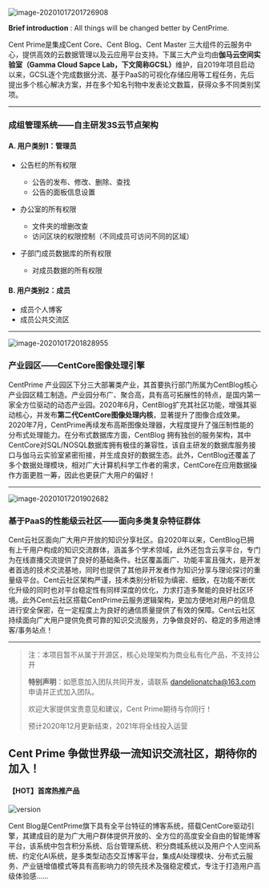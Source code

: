 ![image-20201017201726908](https://tva1.sinaimg.cn/large/007S8ZIlgy1gjslgtao0lj31qg0rsqcz.jpg)

**Brief introduction** : All things will be changed better by CentPrime.

Cent Prime是集成Cent Core、Cent Blog、Cent Master 三大组件的云服务中心，提供高效的云数据管理以及云应用平台支持。下属三大产业均由<b>伽马云空间实验室（Gamma Cloud Sapce Lab，下文简称GCSL）</b>维护，自2019年项目启动以来，GCSL逐个完成数据分流、基于PaaS的可视化存储应用等工程任务，先后提出多个核心解决方案，并在多个知名刊物中发表论文数篇，获得众多不同类别奖项。

---

### 成组管理系统——自主研发3S云节点架构

#### A. 用户类别1：管理员

* 公告栏的所有权限
	* 公告的发布、修改、删除、查找
	* 公告的面板信息设置

* 办公室的所有权限
	* 文件夹的增删改查
	* 访问区块的权限控制（不同成员可访问不同的区域）

* 子部门成员数据库的所有权限
	* 对成员数据的所有权限

#### B. 用户类别2：成员

* 成员个人博客
* 成员公共交流区

---

![image-20201017201828955](https://tva1.sinaimg.cn/large/007S8ZIlgy1gjslhv5y60j328w0u0u0x.jpg)

### 产业园区——CentCore图像处理引擎

CentPrime 产业园区下分三大部署类产业，其首要执行部门所属为CentBlog核心产业园区精工制造。产业园分布广、聚合高，具有高可拓展性的特点，是国内第一家全方位驱动的动态产业园。2020年6月，CentBlog扩充其社区功能，增强其驱动核心，并发布<strong>第二代CentCore图像处理内核</strong>，显著提升了图像合成效果。2020年7月，CentPrime再续发布高斯图像处理器，大程度提升了强压制性能的分布式处理能力。在分布式数据库方面，CentBlog 拥有独创的服务架构，其中CentCore对SQL/NOSQL数据库拥有极佳的兼容性，该自主研发的数据库服务接口与伽马云实验室紧密衔接，并生成良好的数据生态。此外，CentBlog还覆盖了多个数据处理模块，相对广大计算机科学工作者的需求，CentCore在应用数据操作方面更胜一筹，因此也更获广大用户的偏好！

---

![image-20201017201902682](https://tva1.sinaimg.cn/large/007S8ZIlgy1gjslifp1j6j32lc0s6hdu.jpg)

### 基于PaaS的性能级云社区——面向多类复杂特征群体

Cent云社区面向广大用户开放的知识分享社区。自2020年以来，CentBlog已拥有上千用户构成的知识交流群体，涵盖多个学术领域，此外还包含云享平台，专门为在线直播交流提供了良好的基础条件。社区覆盖面广、功能丰富且强大，是开发者首选的技术交流基地，同时也提供了其他非开发者作为知识分享与理论探讨的重量级平台。Cent云社区架构严谨，技术类别分析较为缜密、细致，在功能不断优化升级的同时也对平台稳定性有同样深度的优化，力求打造多聚能的良好社区环境。此外Cent云社区搭载CentPrime云服务逻辑架构，更加方便地对用户的信息进行安全保密，在一定程度上为良好的通信质量提供了有效的保障。Cent云社区持续面向广大用户提供免费可靠的知识交流服务，力争做良好的、稳定的多用途博客/事务站点！

---

> 注：本项目暂不从属于开源区，核心处理架构为商业私有化产品，不支持公开
>
> **特别声明**：如愿意加入团队共同开发，请联系 dandelionatcha@163.com 申请并正式加入团队。
>
> 欢迎大家提供宝贵意见和建议，Cent Prime期待与你同行！
>
> 预计2020年12月更新结束，2021年将全线投入运营

## Cent Prime 争做世界级一流知识交流社区，期待你的加入！





#### 【HOT】首席热推产品

![version](http://m.qpic.cn/psc?/V14FkLhe2GdfHf/ruAMsa53pVQWN7FLK88i5heoCmoeY0BFJSnGoT.B7O.uZI*qiN2ab67YyaOyqvplDKTWWFG3FAD7S2vmW9AC6pbiQzF*a.jAs0EImXXftLg!/b&bo=HAYyAwAAAAADBwk!&rf=viewer_4)

Cent Blog是CentPrime旗下具有全平台特征的博客系统，搭载CentCore驱动引擎，其建成目的是为广大用户群体提供开放的、全方位的高度安全自由的智能博客平台，该系统中包含积分系统、后台管理系统、积分商城系统以及用户个人空间系统、约定化AI系统，是多类型动态交互博客平台，集成AI处理模块、分布式云服务、产业链增值模式等具有高影响力的领先技术及强稳定模式，专注于打造用户高级体验感……

